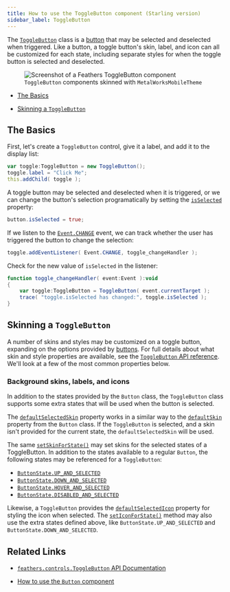 ```yaml
---
title: How to use the ToggleButton component (Starling version)
sidebar_label: ToggleButton
---
```


The [`ToggleButton`](/api-reference/feathers/controls/ToggleButton.html) class is a [button](./button.md) that may be selected and deselected when triggered. Like a button, a toggle button's skin, label, and icon can all be customized for each state, including separate styles for when the toggle button is selected and deselected.

<figure>
<img src="/learn/as3-starling/images/toggle-button.png" srcset="/learn/as3-starling/images/toggle-button@2x.png 2x" alt="Screenshot of a Feathers ToggleButton component" />
<figcaption><code>ToggleButton</code> components skinned with <code>MetalWorksMobileTheme</code></figcaption>
</figure>

- [The Basics](#the-basics)

- [Skinning a `ToggleButton`](#skinning-a-togglebutton)

## The Basics

First, let's create a `ToggleButton` control, give it a label, and add it to the display list:

```actionscript
var toggle:ToggleButton = new ToggleButton();
toggle.label = "Click Me";
this.addChild( toggle );
```

A toggle button may be selected and deselected when it is triggered, or we can change the button's selection programatically by setting the [`isSelected`](/api-reference/feathers/controls/ToggleButton.html#isSelected) property:

```actionscript
button.isSelected = true;
```

If we listen to the [`Event.CHANGE`](/api-reference/feathers/controls/ToggleButton.html#event:change) event, we can track whether the user has triggered the button to change the selection:

```actionscript
toggle.addEventListener( Event.CHANGE, toggle_changeHandler );
```

Check for the new value of `isSelected` in the listener:

```actionscript
function toggle_changeHandler( event:Event ):void
{
    var toggle:ToggleButton = ToggleButton( event.currentTarget );
    trace( "toggle.isSelected has changed:", toggle.isSelected );
}
```

## Skinning a `ToggleButton`

A number of skins and styles may be customized on a toggle button, expanding on the options provided by [buttons](./button.md). For full details about what skin and style properties are available, see the [`ToggleButton` API reference](/api-reference/feathers/controls/ToggleButton.html). We'll look at a few of the most common properties below.

### Background skins, labels, and icons

In addition to the states provided by the `Button` class, the `ToggleButton` class supports some extra states that will be used when the button is selected.

The [`defaultSelectedSkin`](/api-reference/feathers/controls/ToggleButton.html#defaultSelectedSkin) property works in a similar way to the [`defaultSkin`](/api-reference/feathers/controls/BasicButton.html#defaultSkin) property from the `Button` class. If the `ToggleButton` is selected, and a skin isn't provided for the current state, the `defaultSelectedSkin` will be used.

The same [`setSkinForState()`](</api-reference/feathers/controls/BasicButton.html#setSkinForState()>) may set skins for the selected states of a ToggleButton. In addition to the states available to a regular `Button`, the following states may be referenced for a `ToggleButton`:

- [`ButtonState.UP_AND_SELECTED`](/api-reference/feathers/controls/ButtonState.html#UP_AND_SELECTED)
- [`ButtonState.DOWN_AND_SELECTED`](/api-reference/feathers/controls/ButtonState.html#DOWN_AND_SELECTED)
- [`ButtonState.HOVER_AND_SELECTED`](/api-reference/feathers/controls/ButtonState.html#HOVER_AND_SELECTED)
- [`ButtonState.DISABLED_AND_SELECTED`](/api-reference/feathers/controls/ButtonState.html#DISABLED_AND_SELECTED)

Likewise, a `ToggleButton` provides the [`defaultSelectedIcon`](/api-reference/feathers/controls/ToggleButton.html#defaultSelectedIcon) property for styling the icon when selected. The [`setIconForState()`](</api-reference/feathers/controls/Button.html#setIconForState()>) method may also use the extra states defined above, like `ButtonState.UP_AND_SELECTED` and `ButtonState.DOWN_AND_SELECTED`.

## Related Links

- [`feathers.controls.ToggleButton` API Documentation](/api-reference/feathers/controls/ToggleButton.html)

- [How to use the `Button` component](./button.md)
